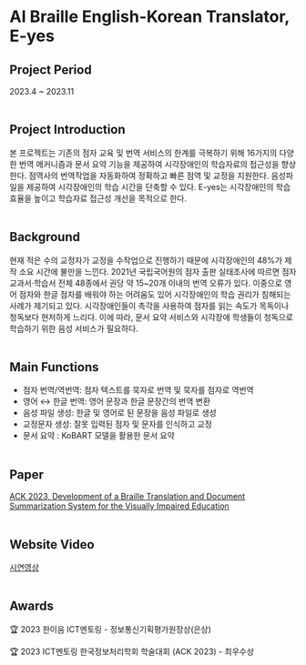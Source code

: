 # AI Braille English-Korean Translator, E-yes

## Project Period
2023.4 ~ 2023.11
<br><br>

## Project Introduction
본 프로젝트는 기존의 점자 교육 및 번역 서비스의 한계를 극복하기 위해 16가지의 다양한 번역 메커니즘과 문서 요약 기능을 제공하여 시각장애인의 학습자료의 접근성을 향상한다. 점역사의 번역작업을 자동화하여 정확하고 빠른 점역 및 교정을 지원한다. 음성파일을 제공하여 시각장애인의 학습 시간을 단축할 수 있다. E-yes는 시각장애인의 학습 효율을 높이고 학습자료 접근성 개선을 목적으로 한다.
<br><br>

## Background
현재 적은 수의 교정자가 교정을 수작업으로 진행하기 때문에 시각장애인의 48%가 제작 소요 시간에 불만을 느낀다. 2021년 국립국어원의 점자 출판 실태조사에 따르면 점자 교과서·학습서 전체 48종에서 권당 약 15~20개 이내의 번역 오류가 있다. 이중으로 영어 점자와 한글 점자를 배워야 하는 어려움도 있어 시각장애인의 학습 권리가 침해되는 사례가 제기되고 있다. 시각장애인들이 촉각을 사용하여 점자를 읽는 속도가 목독이나 청독보다 현저하게 느리다. 이에 따라, 문서 요약 서비스와 시각장애 학생들이 청독으로 학습하기 위한 음성 서비스가 필요하다.
<br><br>

## Main Functions
- 점자 번역/역번역: 점자 텍스트를 묵자로 번역 및 묵자를 점자로 역번역
- 영어 ↔ 한글 번역: 영어 문장과 한글 문장간의 번역 변환
- 음성 파일 생성: 한글 및 영어로 된 문장을 음성 파일로 생성
- 교정문자 생성: 잘못 입력된 점자 및 문자를 인식하고 교정
- 문서 요약 : KoBART 모델을 활용한 문서 요약
<br><br>

## Paper
[ACK 2023, Development of a Braille Translation and Document Summarization System for the Visually Impaired Education](https://koreascience.kr/article/CFKO202333855044754.page)
<br><br>

## Website Video
[시연영상](https://www.youtube.com/watch?v=nr0ZrB_GpGo)
<br><br>

## Awards
🏆 2023 한이음 ICT멘토링 - 정보통신기획평가원장상(은상)

🏆 2023 ICT멘토링 한국정보처리학회 학술대회 (ACK 2023) - 최우수상
